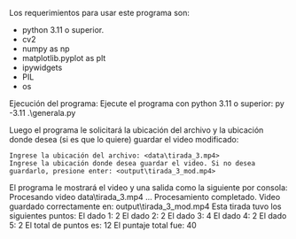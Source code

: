 Los requerimientos para usar este programa son:
- python 3.11 o superior.
- cv2
- numpy as np
- matplotlib.pyplot as plt
- ipywidgets
- PIL
- os

Ejecución del programa:
Ejecute el programa con python 3.11 o superior:
 py -3.11 .\generala.py

Luego el programa le solicitará la ubicación del archivo y la ubicación donde desea (si es que lo quiere) guardar el video modificado:

    Ingrese la ubicación del archivo: <data\tirada_3.mp4>
    Ingrese la ubicación donde desea guardar el video. Si no desea guardarlo, presione enter: <output\tirada_3_mod.mp4>

El programa le mostrará el video y una salida como la siguiente por consola:
    Procesando video data\tirada_3.mp4 ...
    Procesamiento completado.
    Video guardado correctamente en: output\tirada_3_mod.mp4
    Esta tirada tuvo los siguientes puntos:
    El dado 1: 2
    El dado 2: 2
    El dado 3: 4
    El dado 4: 2
    El dado 5: 2
    El total de puntos es: 12
    El puntaje total fue: 40

